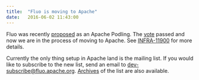 ```yaml
---
title:  "Fluo is moving to Apache"
date:   2016-06-02 11:43:00
---
```


Fluo was recently [proposed][1] as an Apache Podling.  The [vote][2] passed and
now we are in the process of moving to Apache.  See [INFRA-11900][3] for more
details.   

Currently the only thing setup in Apache land is the mailing list.  If you
would like to subscribe to the new list, send an email to
[dev-subscribe@fluo.apache.org][4].  [Archives][5] of the list are also
available.

[1]: https://wiki.apache.org/incubator/FluoProposal
[2]: https://lists.apache.org/thread.html/Zt804544sb0m1wi
[3]: https://issues.apache.org/jira/browse/INFRA-11900
[4]: mailto:dev-subscribe@fluo.apache.org
[5]: https://lists.apache.org/list.html?dev@fluo.apache.org
